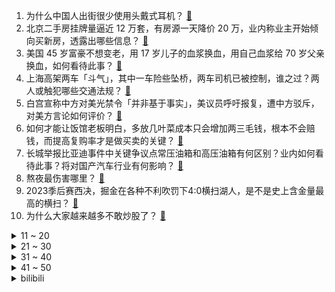 1. 为什么中国人出街很少使用头戴式耳机？ [:link:](https://www.zhihu.com/question/50900152)
2. 北京二手房挂牌量逼近 12 万套，有房源一天降价 20 万，业内称业主开始倾向买新房，透露出哪些信息？ [:link:](https://www.zhihu.com/question/602848847)
3. 美国 45 岁富豪不想变老，用 17 岁儿子的血浆换血，用自己血浆给 70 岁父亲换血，如何看待此事？ [:link:](https://www.zhihu.com/question/602746673)
4. 上海高架两车「斗气」，其中一车险些坠桥，两车司机已被控制，谁之过？两人或触犯哪些交通法规？ [:link:](https://www.zhihu.com/question/602930753)
5. 白宫宣称中方对美光禁令「并非基于事实」，美议员呼吁报复，遭中方驳斥，对美方言论如何评价？ [:link:](https://www.zhihu.com/question/602753079)
6. 如何才能让饭馆老板明白，多放几叶菜成本只会增加两三毛钱，根本不会赔钱，而提高复购率才是做买卖的关键？ [:link:](https://www.zhihu.com/question/592466940)
7. 长城举报比亚迪事件中关键争议点常压油箱和高压油箱有何区别？业内如何看待此事？将对国产汽车行业有何影响？ [:link:](https://www.zhihu.com/question/603059772)
8. 熬夜最伤害哪里？ [:link:](https://www.zhihu.com/question/498308126)
9. 2023季后赛西决，掘金在各种不利吹罚下4:0横扫湖人，是不是史上含金量最高的横扫？ [:link:](https://www.zhihu.com/question/602547862)
10. 为什么大家越来越多不敢炒股了？ [:link:](https://www.zhihu.com/question/600653081)
<details>
<summary>11 ~ 20</summary>

11. 继舍曼后，美国国务院「中国组」负责人宣布即将离职，不少负责中国问题的高官出现变动，释放了哪些信号？ [:link:](https://www.zhihu.com/question/602926143)
12. 中年人的解压方式是回家前在车里安静坐会，那青年人呢？ [:link:](https://www.zhihu.com/question/390992174)
13. 几千块的投影仪跟几百块的区别在哪？ [:link:](https://www.zhihu.com/question/326706826)
14. 美国债务危机背后深层原因是什么？美国历史上出现过债务违约吗？世界范围内是否有过大型国家债务违约的先例？ [:link:](https://www.zhihu.com/question/602978037)
15. 今年天猫 618 有哪些高性价比护肤品值得买？ [:link:](https://www.zhihu.com/question/602555570)
16. 有哪些高质量的历史书籍值得推荐？ [:link:](https://www.zhihu.com/question/596930934)
17. 有便宜的家用投影仪推荐吗？ [:link:](https://www.zhihu.com/question/29287009)
18. 你们打耳洞父母同意吗？ [:link:](https://www.zhihu.com/question/594573210)
19. 若美国出现债务违约，其他国家拥有的大量美元资产随之贬值，企业生产销售等出现问题，对中国企业有何影响？ [:link:](https://www.zhihu.com/question/602978679)
20. 俄乌战争到底会怎样收场？ [:link:](https://www.zhihu.com/question/602478834)
</details>
<details>
<summary>21 ~ 30</summary>

21. 暴雪起诉网易著作权侵权、侵害商标权及不正当竞争，哪些信息值得关注？ [:link:](https://www.zhihu.com/question/602976638)
22. 为什么要在奶牛身上挖一个洞？ [:link:](https://www.zhihu.com/question/596521307)
23. 古代两军交战士兵相互厮杀他们怎么认敌友的，不会杀错人吗？ [:link:](https://www.zhihu.com/question/602465156)
24. 最近书荒了，有什么推荐的好书？ [:link:](https://www.zhihu.com/question/602261359)
25. 如何建立自己的宏观经济分析框架？ [:link:](https://www.zhihu.com/question/46135259)
26. 曹操“煮酒论英雄”的真正目的是什么？ [:link:](https://www.zhihu.com/question/600080852)
27. 把珠穆朗玛峰移到无重力太空中，是否只用一根手指头就能举起它？ [:link:](https://www.zhihu.com/question/599531346)
28. 你还记得儿时的夜晚躺着看星星的感觉吗？ [:link:](https://www.zhihu.com/question/602745057)
29. 北京新冠报告发病数连续 4 周列榜首，上周是 4 月底的近 4 倍，此次新冠症状有哪些？如何应对？ [:link:](https://www.zhihu.com/question/602950455)
30. 台湾选手李东宪领奖时展示五星红旗，台当局扬言「依规处理」，运动员回应不会因此退缩，如何看待台当局反应？ [:link:](https://www.zhihu.com/question/602723711)
</details>
<details>
<summary>31 ~ 40</summary>

31. 凯尔特人能否4:3翻盘热火？ [:link:](https://www.zhihu.com/question/602727181)
32. 浙江一公司「上 4 休 3 」收到上千份简历，目前有三位员工，这说明什么情况，如何看待此事？ [:link:](https://www.zhihu.com/question/602514619)
33. 为什么Clang不能取代GCC？ [:link:](https://www.zhihu.com/question/602844208)
34. 应届生在找工作时，如何高情商回应面试官对自己工作经验不足的质疑？ [:link:](https://www.zhihu.com/question/602860867)
35. 轻薄本搭载 RTX30/40 系列的独立显卡是否有必要？这样的设计搭配有哪些优缺点？ [:link:](https://www.zhihu.com/question/602791183)
36. 今年新机扎堆，618 都有哪些值得购入的手机？ [:link:](https://www.zhihu.com/question/602997331)
37. 今年 618 该如何选购笔记本电脑？ [:link:](https://www.zhihu.com/question/603002531)
38. 中国有望成全球最大汽车出口国，商务部表示「三措施护航中国汽车出海」，释放了哪些信号？ [:link:](https://www.zhihu.com/question/602959197)
39. 本科毕业，实习经历缺乏，找工作屡屡碰壁，此刻考研或者考公是不是最好的选择？ [:link:](https://www.zhihu.com/question/602861165)
40. 我的卧室面积是 15 平米，最适合选购多大功率的空调？ [:link:](https://www.zhihu.com/question/589821141)
</details>
<details>
<summary>41 ~ 50</summary>

41. 2023 年有哪些能让办公效率翻倍的数码好物推荐？ [:link:](https://www.zhihu.com/question/602999862)
42. 2023 年你的背包中都有哪些数码产品，可以看下你的 EDC 吗？ [:link:](https://www.zhihu.com/question/602999825)
43. 中美商务部长将会面，就中美经贸关系和双方共同关注的问题和美方交流，有哪些值得关注的信息？ [:link:](https://www.zhihu.com/question/602952461)
44. 想要喝一口壶口瀑布的水，具体需要几步？ [:link:](https://www.zhihu.com/question/602858005)
45. 如何理解在感情中「看人要看一个人的人品最低处」？ [:link:](https://www.zhihu.com/question/599386363)
46. 全球科技巨头纷纷布局自研 AI 芯片，谷歌、亚马逊、微软、Meta 均投身芯片竞赛，将对行业有何影响? [:link:](https://www.zhihu.com/question/602622538)
47. 假如我跟柯洁下葛立恒数次围棋，我能赢他一次吗？ [:link:](https://www.zhihu.com/question/602623120)
48. 碎片化的知识对我们的思想或者知识体系伤害是怎样的？ [:link:](https://www.zhihu.com/question/598444076)
49. 三门问题，为什么概率会上升？ [:link:](https://www.zhihu.com/question/63761789)
50. 在团队合作中，如何更好地发挥自己的领导能力，提高团队效率？ [:link:](https://www.zhihu.com/question/594684434)
</details><details>
<summary>bilibili</summary>

</details>